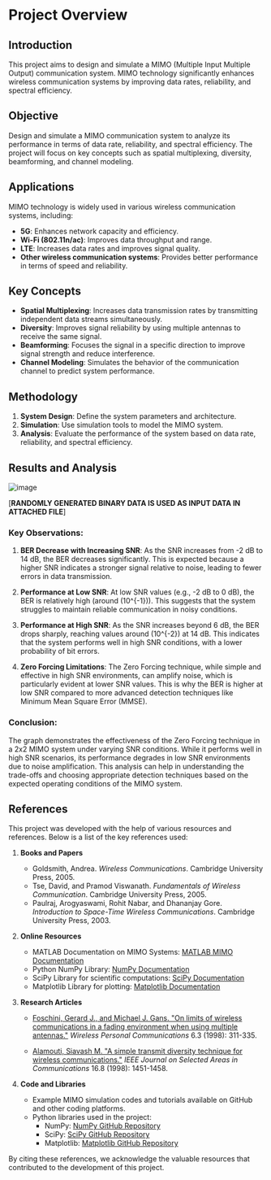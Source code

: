 
# Project Overview

## Introduction
This project aims to design and simulate a MIMO (Multiple Input Multiple Output) communication system. MIMO technology significantly enhances wireless communication systems by improving data rates, reliability, and spectral efficiency.

## Objective
Design and simulate a MIMO communication system to analyze its performance in terms of data rate, reliability, and spectral efficiency. The project will focus on key concepts such as spatial multiplexing, diversity, beamforming, and channel modeling.

## Applications
MIMO technology is widely used in various wireless communication systems, including:
- **5G**: Enhances network capacity and efficiency.
- **Wi-Fi (802.11n/ac)**: Improves data throughput and range.
- **LTE**: Increases data rates and improves signal quality.
- **Other wireless communication systems**: Provides better performance in terms of speed and reliability.

## Key Concepts
- **Spatial Multiplexing**: Increases data transmission rates by transmitting independent data streams simultaneously.
- **Diversity**: Improves signal reliability by using multiple antennas to receive the same signal.
- **Beamforming**: Focuses the signal in a specific direction to improve signal strength and reduce interference.
- **Channel Modeling**: Simulates the behavior of the communication channel to predict system performance.

## Methodology
1. **System Design**: Define the system parameters and architecture.
2. **Simulation**: Use simulation tools to model the MIMO system.
3. **Analysis**: Evaluate the performance of the system based on data rate, reliability, and spectral efficiency.

## Results and Analysis

![image](https://github.com/user-attachments/assets/93433857-e96f-4e20-ad40-80af6f39d08e)

   [**RANDOMLY GENERATED BINARY DATA IS USED AS INPUT DATA IN ATTACHED FILE**]

### Key Observations:

1. **BER Decrease with Increasing SNR**: As the SNR increases from -2 dB to 14 dB, the BER decreases significantly. This is expected because a higher SNR indicates a stronger signal relative to noise, leading to fewer errors in data transmission.

2. **Performance at Low SNR**: At low SNR values (e.g., -2 dB to 0 dB), the BER is relatively high (around \(10^{-1}\)). This suggests that the system struggles to maintain reliable communication in noisy conditions.

3. **Performance at High SNR**: As the SNR increases beyond 6 dB, the BER drops sharply, reaching values around \(10^{-2}\) at 14 dB. This indicates that the system performs well in high SNR conditions, with a lower probability of bit errors.

4. **Zero Forcing Limitations**: The Zero Forcing technique, while simple and effective in high SNR environments, can amplify noise, which is particularly evident at lower SNR values. This is why the BER is higher at low SNR compared to more advanced detection techniques like Minimum Mean Square Error (MMSE).

### Conclusion:

The graph demonstrates the effectiveness of the Zero Forcing technique in a 2x2 MIMO system under varying SNR conditions. While it performs well in high SNR scenarios, its performance degrades in low SNR environments due to noise amplification. This analysis can help in understanding the trade-offs and choosing appropriate detection techniques based on the expected operating conditions of the MIMO system.


## References

This project was developed with the help of various resources and references. Below is a list of the key references used:

1. **Books and Papers**
   - Goldsmith, Andrea. *Wireless Communications*. Cambridge University Press, 2005.
   - Tse, David, and Pramod Viswanath. *Fundamentals of Wireless Communication*. Cambridge University Press, 2005.
   - Paulraj, Arogyaswami, Rohit Nabar, and Dhananjay Gore. *Introduction to Space-Time Wireless Communications*. Cambridge University Press, 2003.

2. **Online Resources**
   - MATLAB Documentation on MIMO Systems: [MATLAB MIMO Documentation](https://www.mathworks.com/help/comm/ug/mimo-systems.html)
   - Python NumPy Library: [NumPy Documentation](https://numpy.org/doc/)
   - SciPy Library for scientific computations: [SciPy Documentation](https://www.scipy.org/docs.html)
   - Matplotlib Library for plotting: [Matplotlib Documentation](https://matplotlib.org/stable/users/index.html)

3. **Research Articles**
   - [Foschini, Gerard J., and Michael J. Gans. "On limits of wireless communications in a fading environment when using multiple antennas."](https://link.springer.com/article/10.1023/A%3A1008889222784) *Wireless Personal Communications* 6.3 (1998): 311-335.
   
   - [Alamouti, Siavash M. "A simple transmit diversity technique for wireless communications."](https://www.ece.tufts.edu/ee/108/alamouti.pdf) *IEEE Journal on Selected Areas in Communications* 16.8 (1998): 1451-1458.
   

4. **Code and Libraries**
   - Example MIMO simulation codes and tutorials available on GitHub and other coding platforms.
   - Python libraries used in the project:
     - NumPy: [NumPy GitHub Repository](https://github.com/numpy/numpy)
     - SciPy: [SciPy GitHub Repository](https://github.com/scipy/scipy)
     - Matplotlib: [Matplotlib GitHub Repository](https://github.com/matplotlib/matplotlib)

By citing these references, we acknowledge the valuable resources that contributed to the development of this project.
